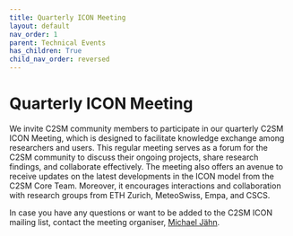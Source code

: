 ```yaml
---
title: Quarterly ICON Meeting
layout: default
nav_order: 1
parent: Technical Events
has_children: True
child_nav_order: reversed
---
```


# Quarterly ICON Meeting

We invite C2SM community members to participate in our quarterly C2SM ICON Meeting, which is designed to facilitate knowledge exchange among researchers and users.
This regular meeting serves as a forum for the C2SM community to discuss their ongoing projects, share research findings, and collaborate effectively.
The meeting also offers an avenue to receive updates on the latest developments in the ICON model from the C2SM Core Team.
Moreover, it encourages interactions and collaboration with research groups from ETH Zurich, MeteoSwiss, Empa, and CSCS. 

In case you have any questions or want to be added to the C2SM ICON mailing list, contact the meeting organiser,
[Michael Jähn](https://c2sm.ethz.ch/the-center/people/person-detail.html?persid=286091).
